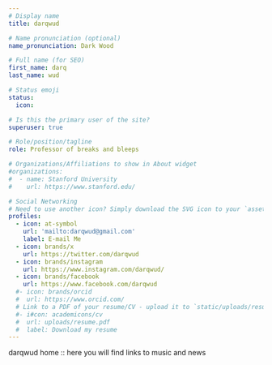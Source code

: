 ```yaml
---
# Display name
title: darqwud

# Name pronunciation (optional)
name_pronunciation: Dark Wood

# Full name (for SEO)
first_name: darq
last_name: wud

# Status emoji
status:
  icon: 

# Is this the primary user of the site?
superuser: true

# Role/position/tagline
role: Professor of breaks and bleeps

# Organizations/Affiliations to show in About widget
#organizations:
#  - name: Stanford University
#    url: https://www.stanford.edu/

# Social Networking
# Need to use another icon? Simply download the SVG icon to your `assets/media/icons/` folder.
profiles:
  - icon: at-symbol
    url: 'mailto:darqwud@gmail.com'
    label: E-mail Me
  - icon: brands/x
    url: https://twitter.com/darqwud
  - icon: brands/instagram
    url: https://www.instagram.com/darqwud/
  - icon: brands/facebook
    url: https://www.facebook.com/darqwud
  #- icon: brands/orcid
  #  url: https://www.orcid.com/
  # Link to a PDF of your resume/CV - upload it to `static/uploads/resume.pdf`
  #- i#con: academicons/cv
  #  url: uploads/resume.pdf
  #  label: Download my resume
---
```


darqwud home :: here you will find links to music and news
